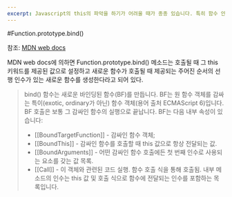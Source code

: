 ```yaml
---
excerpt: Javascript의 this의 파악을 하기가 어려울 때가 종종 있습니다. 특히 함수 안에 함수가 배치된 구조에서는 this가 가리키는 바가 달라지게 됩니다. 이럴 때 this가 가리키는 객체를 정확하게 하기 위해서 사용하는 것이 bind()입니다.
---
```

#Function.prototype.bind()

참조: [MDN web docs](https://developer.mozilla.org/ko/docs/Web/JavaScript/Reference/Global_Objects/Function/bind)

MDN web docs에 의하면 Function.prototype.bind() 메소드는 호출될 때 그 this 키워드를 제공된 값으로 설정하고 새로운 함수가 호출될 때 제공되는 주어진 순서의 선행 인수가 있는 새로운 함수를 생성한다라고 되어 있다.

<blockquote>
bind() 함수는 새로운 바인딩된 함수(BF)를 만듭니다. BF는 원 함수 객체를 감싸는 특이(exotic, ordinary가 아닌) 함수 객체(용어 출처 ECMAScript 6)입니다. BF 호출은 보통 그 감싸인 함수의 실행으로 끝납니다.
BF는 다음 내부 속성이 있습니다:

- [[BoundTargetFunction]] - 감싸인 함수 객체;
- [[BoundThis]] - 감싸인 함수를 호출할 때 this 값으로 항상 전달되는 값.
- [[BoundArguments]] - 어떤 감싸인 함수 호출에든 첫 번째 인수로 사용되는 요소를 갖는 값 목록.
- [[Call]] - 이 객체와 관련된 코드 실행. 함수 호출 식을 통해 호출됨. 내부 메소드의 인수는 this 값 및 호출 식으로 함수에 전달되는 인수를 포함하는 목록입니다.
</blockquote>
